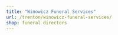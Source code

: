 ```yaml
---
title: "Winowicz Funeral Services"
url: /trenton/winowicz-funeral-services/
shop: funeral directors
---
```

